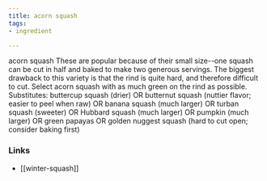 ```yaml
---
title: acorn squash
tags:
- ingredient

---
```

acorn squash These are popular because of their small size--one squash can be cut in half and baked to make two generous servings. The biggest drawback to this variety is that the rind is quite hard, and therefore difficult to cut. Select acorn squash with as much green on the rind as possible. Substitutes: buttercup squash (drier) OR butternut squash (nuttier flavor; easier to peel when raw) OR banana squash (much larger) OR turban squash (sweeter) OR Hubbard squash (much larger) OR pumpkin (much larger) OR green papayas OR golden nuggest squash (hard to cut open; consider baking first)

### Links

* [[winter-squash]]
